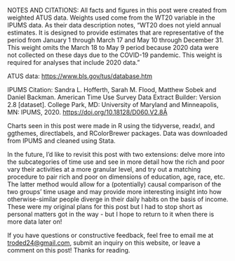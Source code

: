 NOTES AND CITATIONS:
All facts and figures in this post were created from weighted ATUS data. Weights used come from the WT20 variable in the IPUMS data. As their data description notes, “WT20 does not yield annual estimates. It is designed to provide estimates that are representative of the period from January 1 through March 17 and May 10 through December 31. This weight omits the March 18 to May 9 period because 2020 data were not collected on these days due to the COVID-19 pandemic. This weight is required for analyses that include 2020 data.”

ATUS data: https://www.bls.gov/tus/database.htm

IPUMS Citation: Sandra L. Hofferth, Sarah M. Flood, Matthew Sobek and Daniel Backman. American Time Use Survey Data Extract Builder: Version 2.8 [dataset]. College Park, MD: University of Maryland and Minneapolis, MN: IPUMS, 2020. https://doi.org/10.18128/D060.V2.8Â

Charts seen in this post were made in R using the tidyverse, readxl, and ggthemes, directlabels, and RColorBrewer packages. Data was downloaded from IPUMS and cleaned using Stata.

In the future, I’d like to revisit this post with two extensions: delve more into the subcategories of time use and see in more detail how the rich and poor vary their activities at a more granular level, and try out a matching procedure to pair rich and poor on dimensions of education, age, race, etc. The latter method would allow for a (potentially) causal comparison of the two groups’ time usage and may provide more interesting insight into how otherwise-similar people diverge in their daily habits on the basis of income. These were my original plans for this post but I had to stop short as personal matters got in the way - but I hope to return to it when there is more data later on!

If you have questions or constructive feedback, feel free to email me at troded24@gmail.com, submit an inquiry on this website, or leave a comment on this post! Thanks for reading.
